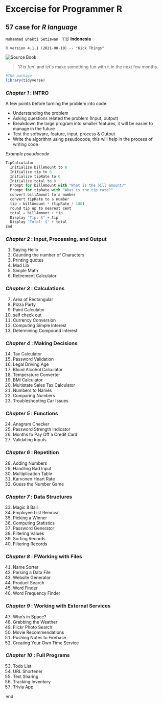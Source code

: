 # Excercise for Programmer R
## **57 case for *R language*** 

```Muhammad Bhakti Setiawan ``` :indonesia: **Indonesia**

```R version 4.1.1 (2021-08-10) -- "Kick Things"```

![Source Book](https://user-images.githubusercontent.com/49467005/136321897-b4e29154-5021-4c40-8ccf-c485ec247adf.png)

> '*R is fun*' and let's make something fun with it in the next few months.

```R
#The package
library(tidyverse)
```
### ***Chapter 1* : INTRO**
A few points before turning the problem into code:


* Understanding the problem
* Asking questions related the problem (Input, output)
* Breakdown the large program into smaller features, it will be easier to manage in the future
* Test the software, feature, input, process & Output
* Write the algorithm using pseudocode, this will help in the process of writing code

*Example pseudocode*
```javascript
TipCalculator
  Initialize billAmount to 0
  Initialize tip to 0
  Initialize tipRate to 0
  Initialize total to 0
  Prompt for billAmount with "What is the bill amount?"
  Prompt for tipRate with "What is the tip rate?"
  convert billAmount to a number
  convert tipRate to a number
  tip = billAmount * (tipRate / 100)
  round tip up to nearest cent
  total = billAmount + tip
  Display "Tip: $" + tip
  Display "Total: $" + total
End
```

### ***Chapter 2* : Input, Processing, and Output**
1. Saying Hello
2. Caunting the number of Characters
3. Printing quotes
4. Mad Lib
5. Simple Math
6. Retirement Calculator

### ***Chapter 3* : Calculations**
7. Area of Rectangular
8. Pizza Party
9. Paint Calculator
10. self check out
11. Currency Conversion 
12. Computing Simple Interest
13. Determining Compound Interest

### ***Chapter 4* : Making Decisions**
14. Tax Calculator
15. Password Validation
16. Legal Driving Age
17. Blood Alcohol Calculator
18. Temperature Converter
19. BMI Calculator
20. Multistate Sales Tax Calculator
21. Numbers to Names
22. Comparing Numbers 
23. Troubleshooting Car Issues
 
### ***Chapter 5* : Functions**
24. Anagram Checker 
25. Password Strength Indicator
26. Months to Pay Off a Credit Card
27. Validating Inputs

### ***Chapter 6* : Repetition**
28. Adding Numbers 
29. Handling Bad Input
30. Multiplication Table 
31. Karvonen Heart Rate 
32. Guess the Number Game

### ***Chapter 7* : Data Structures**
33. Magic 8 Ball 
34. Employee List Removal 
35. Picking a Winner 
36. Computing Statistics 
37. Password Generator 
38. Filtering Values 
39. Sorting Records 
40. Filtering Records 

### ***Chapter 8* : FWorking with Files**
41. Name Sorter 
42. Parsing a Data File 
43. Website Generator 
44. Product Search 
45. Word Finder 
46. Word Frequency Finder 

### ***Chapter 9* : Working with External Services**
47. Who’s in Space? 
48. Grabbing the Weather 
49. Flickr Photo Search 
50. Movie Recommendations 
51. Pushing Notes to Firebase 
52. Creating Your Own Time Service 

### ***Chapter 10* : Full Programs**
53. Todo List 
54. URL Shortener 
55. Text Sharing 
56. Tracking Inventory 
57. Trivia App 

end
